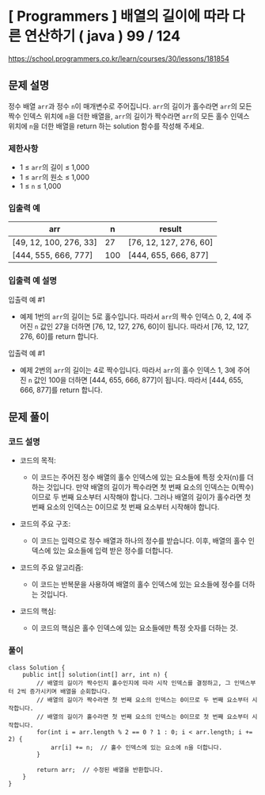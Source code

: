 # [ Programmers ] 배열의 길이에 따라 다른 연산하기 ( java ) 99 / 124
https://school.programmers.co.kr/learn/courses/30/lessons/181854

## 문제 설명

정수 배열 `arr`과 정수 `n`이 매개변수로 주어집니다. `arr`의 길이가 홀수라면 `arr`의 모든 짝수 인덱스 위치에 `n`을 더한 배열을, `arr`의 길이가 짝수라면 `arr`의 모든 홀수 인덱스 위치에 `n`을 더한 배열을 return 하는 solution 함수를 작성해 주세요.


### 제한사항

- 1 ≤ `arr`의 길이 ≤ 1,000
- 1 ≤ `arr`의 원소 ≤ 1,000
- 1 ≤ `n` ≤ 1,000


### 입출력 예

|arr|n|result|
|---|---|---|
|[49, 12, 100, 276, 33]|27|[76, 12, 127, 276, 60]|
|[444, 555, 666, 777]|100|[444, 655, 666, 877]|


### 입출력 예 설명

입출력 예 #1

- 예제 1번의 `arr`의 길이는 5로 홀수입니다. 따라서 `arr`의 짝수 인덱스 0, 2, 4에 주어진 `n` 값인 27을 더하면 [76, 12, 127, 276, 60]이 됩니다. 따라서 [76, 12, 127, 276, 60]를 return 합니다.

입출력 예 #1

- 예제 2번의 `arr`의 길이는 4로 짝수입니다. 따라서 `arr`의 홀수 인덱스 1, 3에 주어진 `n` 값인 100을 더하면 [444, 655, 666, 877]이 됩니다. 따라서 [444, 655, 666, 877]를 return 합니다.

## 문제 풀이
### 코드 설명
- 코드의 목적:
    
    - 이 코드는 주어진 정수 배열의 홀수 인덱스에 있는 요소들에 특정 숫자(n)를 더하는 것입니다. 만약 배열의 길이가 짝수라면 첫 번째 요소의 인덱스는 0(짝수)이므로 두 번째 요소부터 시작해야 합니다. 그러나 배열의 길이가 홀수라면 첫 번째 요소의 인덱스는 0이므로 첫 번째 요소부터 시작해야 합니다.
- 코드의 주요 구조:
    
    - 이 코드는 입력으로 정수 배열과 하나의 정수를 받습니다. 이후, 배열의 홀수 인덱스에 있는 요소들에 입력 받은 정수를 더합니다.
- 코드의 주요 알고리즘:
    
    - 이 코드는 반복문을 사용하여 배열의 홀수 인덱스에 있는 요소들에 정수를 더하는 것입니다.
- 코드의 핵심:
    
    - 이 코드의 핵심은 홀수 인덱스에 있는 요소들에만 특정 숫자를 더하는 것.

### 풀이
```
class Solution {
    public int[] solution(int[] arr, int n) {
        // 배열의 길이가 짝수인지 홀수인지에 따라 시작 인덱스를 결정하고, 그 인덱스부터 2씩 증가시키며 배열을 순회합니다.
        // 배열의 길이가 짝수라면 첫 번째 요소의 인덱스는 0이므로 두 번째 요소부터 시작합니다.
        // 배열의 길이가 홀수라면 첫 번째 요소의 인덱스는 0이므로 첫 번째 요소부터 시작합니다.
        for(int i = arr.length % 2 == 0 ? 1 : 0; i < arr.length; i += 2) {
            arr[i] += n;  // 홀수 인덱스에 있는 요소에 n을 더합니다.
        }
        
        return arr;  // 수정된 배열을 반환합니다.
    }
}
```

